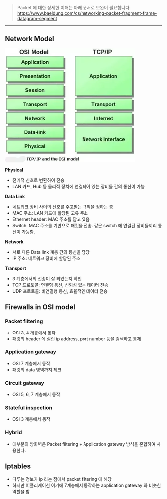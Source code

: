 > Packet 에 대한 상세한 이해는 아래 문서로 보완이 필요합니다.
> https://www.baeldung.com/cs/networking-packet-fragment-frame-datagram-segment

---
## Network Model
![oci_tcpip_model.png](../.assets/OCI-TCP_IP-Model.png)

**Physical**
- 전기적 신호로 변환하여 전송
- LAN 카드, Hub 등 물리적 장치에 연결되어 있는 장비들 간의 통신이 가능

**Data Link**
- 네트워크 장비 사이의 신호를 주고받는 규칙을 정하는 층
- MAC 주소: LAN 카드에 할당된 고유 주소
- Ethernet header: MAC 주소를 담고 있음
- Switch: MAC 주소를 기반으로 패킷을 전송. 같은 switch 에 연결된 장비들끼리 통신이 가능함.

**Network**
- 서로 다른 Data link 계층 간의 통신을 담당
- IP 주소: 네트워크 장비에 할당된 주소

**Transport**
- 3 계층에서의 전송이 잘 되었는지 확인
- TCP 프로토콜: 연결형 통신, 신뢰성 있는 데이터 전송
- UDP 프로토콜: 비연결형 통신, 효율적인 데이터 전송


## Firewalls in OSI model

### Packet filtering
- OSI 3, 4 계층에서 동작
- 패킷의 header 에 실린 ip address, port number 등을 검색하고 통제

### Application gateway
- OSI 7 계층에서 동작
- 패킷의 data 영역까지 체크

### Circuit gateway
- OSI 5, 6, 7 계층에서 동작

### Stateful inspection
- OSI 3 계층에서 동작

### Hybrid
- 대부분의 방화벽은 Packet filtering + Application gateway 방식을 혼합하여 사용한다.

## Iptables
- 다루는 정보가 ip 라는 점에서 packet filtering 에 해당
- 하지만 어플리케이션 이기에 7계층에서 동작하는 application gateway 와 비슷한 역할을 함
